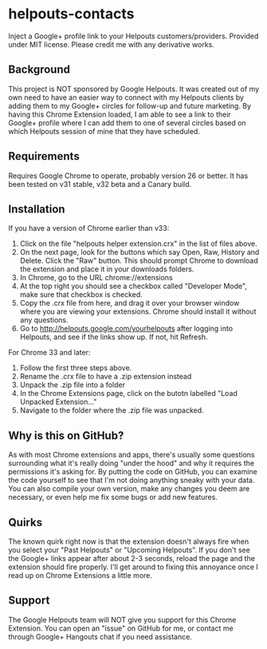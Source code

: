 helpouts-contacts
=================

Inject a Google+ profile link to your Helpouts customers/providers.
Provided under MIT license. Please credit me with any derivative works.

Background
----------
This project is NOT sponsored by Google Helpouts. It was created out of
my own need to have an easier way to connect with my Helpouts clients by
adding them to my Google+ circles for follow-up and future marketing. By
having this Chrome Extension loaded, I am able to see a link to their
Google+ profile where I can add them to one of several circles based on
which Helpouts session of mine that they have scheduled.

Requirements
------------
Requires Google Chrome to operate, probably version 26 or better. It has
been tested on v31 stable, v32 beta and a Canary build.

Installation
------------

If you have a version of Chrome earlier than v33:

1. Click on the file "helpouts helper extension.crx" in the list of files above.
1. On the next page, look for the buttons which say Open, Raw, History and Delete. Click the "Raw" button. This should prompt Chrome to download the extension and place it in your downloads folders.
1. In Chrome, go to the URL chrome://extensions
1. At the top right you should see a checkbox called "Developer Mode", make sure that checkbox is checked.
1. Copy the .crx file from here, and drag it over your browser window where you are viewing your extensions. Chrome should install it without any questions.
1. Go to http://helpouts.google.com/yourhelpouts after logging into Helpouts, and see if the links show up. If not, hit Refresh.

For Chrome 33 and later:

1. Follow the first three steps above.
1. Rename the .crx file to have a .zip extension instead
1. Unpack the .zip file into a folder
1. In the Chrome Extensions page, click on the butotn labelled "Load Unpacked Extension..."
1. Navigate to the folder where the .zip file was unpacked.

Why is this on GitHub?
----------------------
As with most Chrome extensions and apps, there's usually some questions
surrounding what it's really doing "under the hood" and why it requires
the permissions it's asking for. By putting the code on GitHub, you can
examine the code yourself to see that I'm not doing anything sneaky with
your data. You can also compile your own version, make any changes you
deem are necessary, or even help me fix some bugs or add new features.

Quirks
------
The known quirk right now is that the extension doesn't always fire when
you select your "Past Helpouts" or "Upcoming Helpouts". If you don't see
the Google+ links appear after about 2-3 seconds, reload the page and
the extension should fire properly. I'll get around to fixing this
annoyance once I read up on Chrome Extensions a little more.

Support
-------
The Google Helpouts team will NOT give you support for this Chrome
Extension. You can open an "issue" on GitHub for me, or contact me
through Google+ Hangouts chat if you need assistance.

